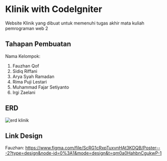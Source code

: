 # Klinik with CodeIgniter

Website Klinik yang dibuat untuk memenuhi tugas akhir mata kuliah pemrograman web 2

## Tahapan Pembuatan

Nama Kelompok:
1. Fauzhan Qof
2. Sidiq Riffani
3. Arya Syah Ramadan
4. Rima Puji Lestari
5. Muhammad Fajar Setiyanto
6. Irgi Zaelani

## ERD
![erd klinik](https://github.com/ristof5/Klinikci4/assets/116700466/285b8721-b9f4-4acc-9e78-ab51a1ddbc51)


## Link Design
Fauzhan: https://www.figma.com/file/ScRG1cRxpTuxvnHAt3KDQB/Poster---2?type=design&node-id=0%3A1&mode=design&t=qm0a0HahbnCgukwP-1
